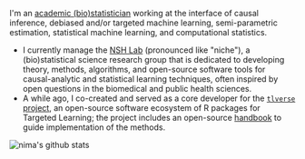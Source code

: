I'm an [academic (bio)statistician](https://www.hsph.harvard.edu/profile/nima-s-hejazi/)
working at the interface of causal inference, debiased and/or targeted machine
learning, semi-parametric estimation, statistical machine learning, and
computational statistics.

- I currently manage the [NSH Lab](https://github.com/nshlab) (pronounced like
  "niche"), a (bio)statistical science research group that is dedicated to
  developing theory, methods, algorithms, and open-source software tools for
  causal-analytic and statistical learning techniques, often inspired by open
  questions in the biomedical and public health sciences.
- A while ago, I co-created and served as a core developer for the [`tlverse`
  project](https://github.com/tlverse), an open-source software ecosystem of
  R packages for Targeted Learning; the project includes an open-source
  [handbook](https://tlverse.org/tlverse-handbook) to guide implementation of
  the methods.

![nima's github stats](https://github-readme-stats.vercel.app/api?username=nhejazi&show_icons=true&count_private=true&theme=radical)
<!--
![](https://komarev.com/ghpvc/?username=nhejazi&color=blue)
-->
